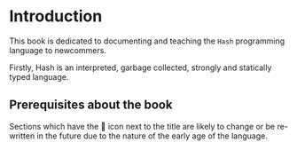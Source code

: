 # Introduction

This book is dedicated to documenting and teaching the `Hash` programming language to newcommers.

Firstly, Hash is an interpreted, garbage collected, strongly and statically typed language.


## Prerequisites about the book

Sections which have the 🚧 icon next to the title are likely to change or be re-written in the future
due to the nature of the early age of the language.
